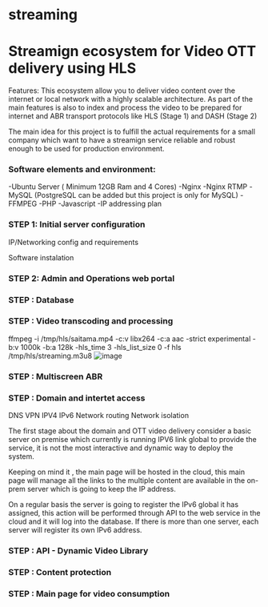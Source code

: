 # streaming
<h1>Streamign ecosystem for Video OTT delivery using HLS </h1>

Features: 
This ecosystem allow you to deliver video content over the internet or local network with a highly scalable architecture. As part of the main features is also to index and process the video to be prepared for internet and ABR transport protocols like HLS (Stage 1) and DASH (Stage 2)

The main idea for this project is to fulfill the actual requirements for a small company which want to have a streamign service reliable and robust enough to be used for production environment.

<h3>Software elements and environment:</h3>

-Ubuntu Server ( Minimum 12GB Ram and 4 Cores)
-Nginx
-Nginx RTMP
-MySQL (PostgreSQL can be added but this project is only for MySQL)
-FFMPEG
-PHP
-Javascript
-IP addressing plan

<h3>STEP 1: Initial server configuration</h3>

IP/Networking config and requirements

Software instalation

<h3> STEP 2: Admin and Operations web portal </h3>

<h3> STEP : Database </h3> 

<h3> STEP : Video transcoding and processing </h3>

ffmpeg -i /tmp/hls/saitama.mp4 -c:v libx264 -c:a aac -strict experimental -b:v 1000k -b:a 128k -hls_time 3 -hls_list_size 0 -f hls /tmp/hls/streaming.m3u8
![image](https://github.com/user-attachments/assets/3d0b41a0-61a7-413e-a7d3-9931d009cdbe)




<h3> STEP : Multiscreen ABR </h3>

<h3> STEP : Domain and intertet access </h3>

DNS
VPN
IPV4
IPv6
Network routing
Network isolation

The first stage about the domain and OTT video delivery consider a basic server on premise which currently is running IPV6 link global to provide the service,
it is not the most interactive and dynamic way to deploy the system. 

Keeping on mind it , the main page will be hosted in the cloud, this main page will manage all the links to the multiple content are available in the on-prem server which is going to keep the IP address.

On a regular basis the server is going to register the IPv6 global it has assigned, this action will be performed through API to the web service in the cloud and it will log into the database.
If there is more than one server, each server will register its own IPv6 address.

<h3> STEP : API - Dynamic Video Library </h3>

<h3> STEP : Content protection </h3>

<h3> STEP : Main page for video consumption </h3>




